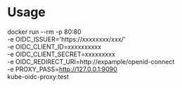 # Usage
docker run --rm -p 80:80 \
-e OIDC_ISSUER='https://xxxxxxxx/xxx/' \
-e OIDC_CLIENT_ID=xxxxxxxxxx \
-e OIDC_CLIENT_SECRET=xxxxxxxxx \
-e OIDC_REDIRECT_URI=http://expample/openid-connect \
-e PROXY_PASS=http://127.0.0.1:9090 \
kube-oidc-proxy:test

